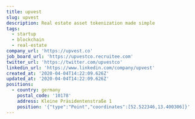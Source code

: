 ```yaml
---
title: upvest
slug: upvest
description: Real estate asset tokenization made simple
tags:
  - startup
  - blockchain
  - real-estate
company_url: 'https://upvest.co'
job_board_url: 'https://upvestco.recruitee.com'
twitter_url: 'https://twitter.com/upvestco'
linkedin_url: 'https://www.linkedin.com/company/upvest'
created_at: '2020-04-04T14:22:09.626Z'
updated_at: '2020-04-04T14:22:09.626Z'
positions:
  - country: germany
    postal_code: '10178'
    address: Kleine Präsidentenstraße 1
    position: '{"type":"Point","coordinates":[52.522346,13.400306]}'
---
```


